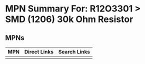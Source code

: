 



# MPN Summary For: R12O3301 > SMD (1206) 30k Ohm Resistor

## MPNs
  

|MPN|Direct Links|Search Links|
| :--- | :--- | :--- |
||||
